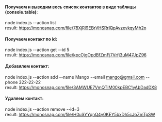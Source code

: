 #### Получаем и выводим весь список контактов в виде таблицы (console.table):
node index.js --action list <br />
result: https://monosnap.com/file/78XjRl9EBrVHSRrIQpAvzevkqyMh2o

#### Получаем контакт по id:
node index.js --action get --id 5 <br />
result: https://monosnap.com/file/kpcOjgOpdBfZmFj7Vrfj3uM47JpZ96

#### Добавялем контакт:
node index.js --action add --name Mango --email mango@gmail.com --phone 322-22-22 <br />
result: https://monosnap.com/file/3AMWUE7VmQTiM00kpEBC1yAbDadDX8

#### Удаляем контакт:
node index.js --action remove --id=3 <br />
result: https://monosnap.com/file/H0uSYYqnQ4y0KEY5bxDh5cJoZmTpSW
